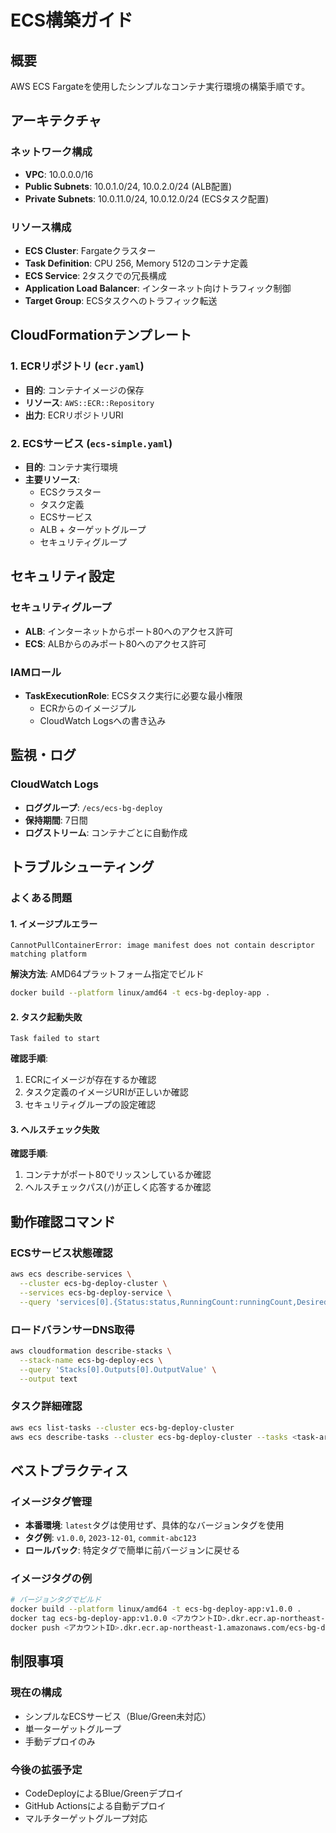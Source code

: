# ECS構築ガイド

## 概要
AWS ECS Fargateを使用したシンプルなコンテナ実行環境の構築手順です。

## アーキテクチャ

### ネットワーク構成
- **VPC**: 10.0.0.0/16
- **Public Subnets**: 10.0.1.0/24, 10.0.2.0/24 (ALB配置)
- **Private Subnets**: 10.0.11.0/24, 10.0.12.0/24 (ECSタスク配置)

### リソース構成
- **ECS Cluster**: Fargateクラスター
- **Task Definition**: CPU 256, Memory 512のコンテナ定義
- **ECS Service**: 2タスクでの冗長構成
- **Application Load Balancer**: インターネット向けトラフィック制御
- **Target Group**: ECSタスクへのトラフィック転送

## CloudFormationテンプレート

### 1. ECRリポジトリ (`ecr.yaml`)
- **目的**: コンテナイメージの保存
- **リソース**: `AWS::ECR::Repository`
- **出力**: ECRリポジトリURI

### 2. ECSサービス (`ecs-simple.yaml`)
- **目的**: コンテナ実行環境
- **主要リソース**:
  - ECSクラスター
  - タスク定義
  - ECSサービス
  - ALB + ターゲットグループ
  - セキュリティグループ

## セキュリティ設定

### セキュリティグループ
- **ALB**: インターネットからポート80へのアクセス許可
- **ECS**: ALBからのみポート80へのアクセス許可

### IAMロール
- **TaskExecutionRole**: ECSタスク実行に必要な最小権限
  - ECRからのイメージプル
  - CloudWatch Logsへの書き込み

## 監視・ログ

### CloudWatch Logs
- **ロググループ**: `/ecs/ecs-bg-deploy`
- **保持期間**: 7日間
- **ログストリーム**: コンテナごとに自動作成

## トラブルシューティング

### よくある問題

#### 1. イメージプルエラー
```
CannotPullContainerError: image manifest does not contain descriptor matching platform
```
**解決方法**: AMD64プラットフォーム指定でビルド
```bash
docker build --platform linux/amd64 -t ecs-bg-deploy-app .
```

#### 2. タスク起動失敗
```
Task failed to start
```
**確認手順**:
1. ECRにイメージが存在するか確認
2. タスク定義のイメージURIが正しいか確認
3. セキュリティグループの設定確認

#### 3. ヘルスチェック失敗
**確認手順**:
1. コンテナがポート80でリッスンしているか確認
2. ヘルスチェックパス(`/`)が正しく応答するか確認

## 動作確認コマンド

### ECSサービス状態確認
```bash
aws ecs describe-services \
  --cluster ecs-bg-deploy-cluster \
  --services ecs-bg-deploy-service \
  --query 'services[0].{Status:status,RunningCount:runningCount,DesiredCount:desiredCount}'
```

### ロードバランサーDNS取得
```bash
aws cloudformation describe-stacks \
  --stack-name ecs-bg-deploy-ecs \
  --query 'Stacks[0].Outputs[0].OutputValue' \
  --output text
```

### タスク詳細確認
```bash
aws ecs list-tasks --cluster ecs-bg-deploy-cluster
aws ecs describe-tasks --cluster ecs-bg-deploy-cluster --tasks <task-arn>
```

## ベストプラクティス

### イメージタグ管理
- **本番環境**: `latest`タグは使用せず、具体的なバージョンタグを使用
- **タグ例**: `v1.0.0`, `2023-12-01`, `commit-abc123`
- **ロールバック**: 特定タグで簡単に前バージョンに戻せる

### イメージタグの例
```bash
# バージョンタグでビルド
docker build --platform linux/amd64 -t ecs-bg-deploy-app:v1.0.0 .
docker tag ecs-bg-deploy-app:v1.0.0 <アカウントID>.dkr.ecr.ap-northeast-1.amazonaws.com/ecs-bg-deploy-app:v1.0.0
docker push <アカウントID>.dkr.ecr.ap-northeast-1.amazonaws.com/ecs-bg-deploy-app:v1.0.0
```

## 制限事項

### 現在の構成
- シンプルなECSサービス（Blue/Green未対応）
- 単一ターゲットグループ
- 手動デプロイのみ

### 今後の拡張予定
- CodeDeployによるBlue/Greenデプロイ
- GitHub Actionsによる自動デプロイ
- マルチターゲットグループ対応